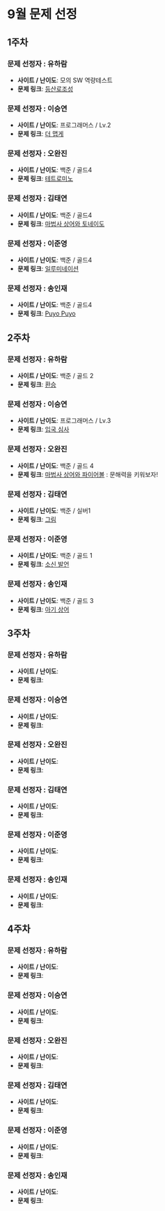 # 9월 문제 선정

## 1주차

### 문제 선정자 : 유하람
- **사이트 / 난이도**: 모의 SW 역량테스트
- **문제 링크**: [등산로조성](https://swexpertacademy.com/main/code/problem/problemDetail.do?contestProbId=AV5PoOKKAPIDFAUq&categoryId=AV5PoOKKAPIDFAUq&categoryType=CODE&problemTitle=%EB%AA%A8%EC%9D%98+SW+%EC%97%AD%EB%9F%89%ED%85%8C%EC%8A%A4%ED%8A%B8&orderBy=RECOMMEND_COUNT&selectCodeLang=JAVA&select-1=&pageSize=10&pageIndex=1)

### 문제 선정자 : 이승연
- **사이트 / 난이도**: 프로그래머스 / Lv.2
- **문제 링크**: [더 맵게](https://school.programmers.co.kr/learn/courses/30/lessons/42626)

### 문제 선정자 : 오완진
- **사이트 / 난이도**: 백준 / 골드4
- **문제 링크**: [테트로미노](https://www.acmicpc.net/problem/14500)

### 문제 선정자 : 김태연
- **사이트 / 난이도**: 백준 / 골드4
- **문제 링크**: [마법사 상어와 토네이도](https://www.acmicpc.net/problem/20057)

### 문제 선정자 : 이준영
- **사이트 / 난이도**: 백준 / 골드4
- **문제 링크**: [일루미네이션](https://www.acmicpc.net/problem/5547)

### 문제 선정자 : 송인재
- **사이트 / 난이도**: 백준 / 골드4
- **문제 링크**: [Puyo Puyo](https://www.acmicpc.net/problem/11559)


## 2주차

### 문제 선정자 : 유하람
- **사이트 / 난이도**: 백준 / 골드 2
- **문제 링크**: [환승](https://www.acmicpc.net/problem/5214)

### 문제 선정자 : 이승연
- **사이트 / 난이도**: 프로그래머스 / Lv.3
- **문제 링크**: [입국 심사](https://school.programmers.co.kr/learn/courses/30/lessons/43238)

### 문제 선정자 : 오완진
- **사이트 / 난이도**: 백준 / 골드 4
- **문제 링크**: [마법사 상어와 파이어볼](https://www.acmicpc.net/problem/20056) : 문해력을 키워보자!

### 문제 선정자 : 김태연
- **사이트 / 난이도**: 백준 / 실버1
- **문제 링크**: [그림](https://www.acmicpc.net/problem/1926)

### 문제 선정자 : 이준영
- **사이트 / 난이도**: 백준 / 골드 1 
- **문제 링크**: [소신 발언](https://www.acmicpc.net/problem/32136)

### 문제 선정자 : 송인재
- **사이트 / 난이도**: 백준 / 골드 3
- **문제 링크**: [아기 상어](https://www.acmicpc.net/problem/16236)


## 3주차

### 문제 선정자 : 유하람
- **사이트 / 난이도**: 
- **문제 링크**: 

### 문제 선정자 : 이승연
- **사이트 / 난이도**: 
- **문제 링크**: 

### 문제 선정자 : 오완진
- **사이트 / 난이도**: 
- **문제 링크**: 

### 문제 선정자 : 김태연
- **사이트 / 난이도**: 
- **문제 링크**: 

### 문제 선정자 : 이준영
- **사이트 / 난이도**: 
- **문제 링크**: 

### 문제 선정자 : 송인재
- **사이트 / 난이도**: 
- **문제 링크**: 


## 4주차

### 문제 선정자 : 유하람
- **사이트 / 난이도**: 
- **문제 링크**: 

### 문제 선정자 : 이승연
- **사이트 / 난이도**: 
- **문제 링크**: 

### 문제 선정자 : 오완진
- **사이트 / 난이도**: 
- **문제 링크**: 

### 문제 선정자 : 김태연
- **사이트 / 난이도**: 
- **문제 링크**: 

### 문제 선정자 : 이준영
- **사이트 / 난이도**: 
- **문제 링크**: 

### 문제 선정자 : 송인재
- **사이트 / 난이도**: 
- **문제 링크**: 
